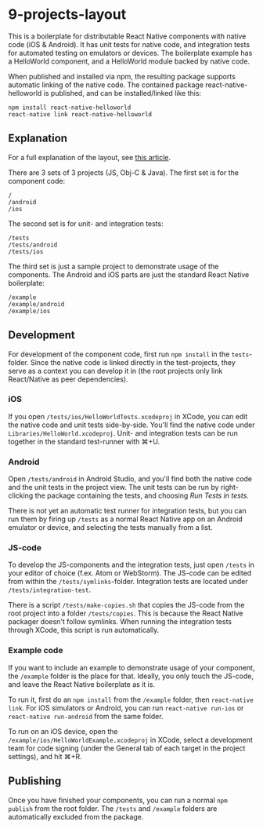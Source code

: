 # 9-projects-layout

This is a boilerplate for distributable React Native components with native code
(iOS & Android). It has unit tests for native code, and integration tests for automated testing
on emulators or devices. The boilerplate example has a HelloWorld component, and a HelloWorld
module backed by native code.

When published and installed via npm, the resulting package supports automatic linking of the native 
code. The contained package react-native-helloworld is published, and can be installed/linked like 
this:

    npm install react-native-helloworld
    react-native link react-native-helloworld

## Explanation

For a full explanation of the layout, see 
[this article](https://www.benwixen.com/articles/distributing-react-native-components-with-native-code).

There are 3 sets of 3 projects (JS, Obj-C & Java). The first set is for the component code:

    /
    /android
    /ios

The second set is for unit- and integration tests:

    /tests
    /tests/android
    /tests/ios
    
The third set is just a sample project to demonstrate usage of the components. The Android and iOS
parts are just the standard React Native boilerplate:

    /example
    /example/android
    /example/ios

## Development

For development of the component code, first run `npm install` in the `tests`-folder. Since the 
native code is linked directly in the test-projects, they serve as a context you can develop it in
(the root projects only link React/Native as peer dependencies). 

### iOS

If you open `/tests/ios/HelloWorldTests.xcodeproj` in XCode, you can edit the native code and 
unit tests side-by-side. You'll find the native code under `Libraries/HelloWorld.xcodeproj`. 
Unit- and integration tests can be run together in the standard test-runner with ⌘+U.

### Android

Open `/tests/android` in Android Studio, and you'll find both the native code and the unit tests
in the project view. The unit tests can be run by right-clicking the package containing the tests,
and choosing *Run Tests in tests*.

There is not yet an automatic test runner for integration tests, but you can run them by firing up
 `/tests` as a normal React Native app on an Android emulator or device, and selecting the tests 
 manually from a list.

### JS-code

To develop the JS-components and the integration tests, just open `/tests` in your editor of choice 
(f.ex. Atom or WebStorm). The JS-code can be edited from within the `/tests/symlinks`-folder.
Integration tests are located under `/tests/integration-test`.

There is a script `/tests/make-copies.sh` that copies the JS-code from the root project into a 
folder `/tests/copies`. This is because the React Native packager doesn't follow symlinks. When 
running the integration tests through XCode, this script is run automatically.

### Example code

If you want to include an example to demonstrate usage of your component, the `/example` folder is 
the place for that. Ideally, you only touch the JS-code, and leave the React Native 
boilerplate as it is.

To run it, first do an `npm install` from the `/example` folder, then `react-native link`. 
For iOS simulators or Android, you can run `react-native run-ios` or `react-native run-android` 
from the same folder.

To run on an iOS device, open the `/example/ios/HelloWorldExample.xcodeproj` 
in XCode, select a development team for code signing (under the General tab of each target in the
project settings), and hit ⌘+R.

## Publishing

Once you have finished your components, you can run a normal `npm publish` from the root folder. The
`/tests` and `/example` folders are automatically excluded from the package.
